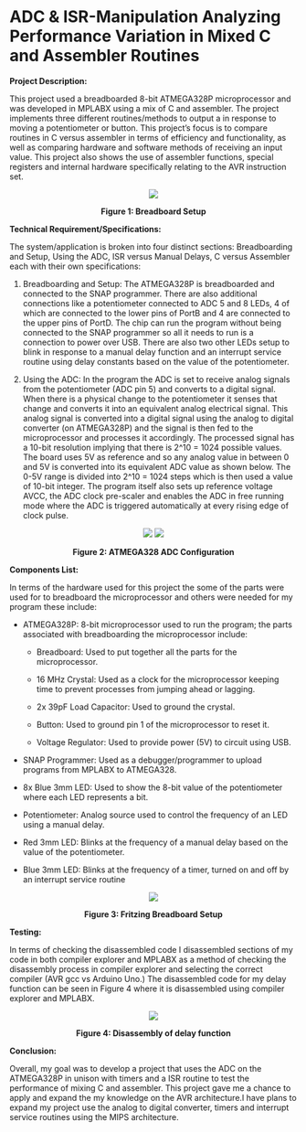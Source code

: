 # ADC & ISR-Manipulation Analyzing Performance Variation in Mixed C and Assembler Routines


**Project Description:**

This project used a breadboarded 8-bit ATMEGA328P microprocessor and was developed  in MPLABX using a mix of C and assembler. The project implements three different routines/methods to output a in response to moving a potentiometer or button. This project’s focus is to compare routines in C versus assembler in terms of efficiency and functionality, as well as comparing hardware and software methods of receiving an input value. This project also shows the use of assembler functions, special registers and internal hardware specifically relating to the AVR instruction set.

<p align="center">
  <img src="https://user-images.githubusercontent.com/89855894/152081675-e7eb40f5-6413-412e-beac-ead5a1b7dfa8.png" />
 </p>
 
<p align="center"><b> Figure 1: Breadboard Setup </b></p>

  

**Technical Requirement/Specifications:**

The system/application is broken into four distinct sections: Breadboarding and Setup, Using the ADC, ISR versus Manual Delays, C versus Assembler each with their own specifications:
1. Breadboarding and Setup: The ATMEGA328P is breadboarded and connected to the SNAP programmer. There are also additional connections like a potentiometer connected to ADC 5 and 8 LEDs, 4 of which are connected to the lower pins of PortB and 4 are connected to the upper pins of PortD. The chip can run the program without being connected to the SNAP programmer so all it needs to run is a connection to power over USB. There are also two other LEDs setup to blink in response to a manual delay function and an interrupt service routine using delay constants based on the value of the potentiometer.

2. Using the ADC: In the program the ADC is set to receive analog signals from the potentiometer (ADC pin 5) and converts to a digital signal. When there is a physical change to the potentiometer it senses that change and converts it into an equivalent analog electrical signal. This analog signal is converted into a digital signal using the analog to digital converter (on ATMEGA328P) and the signal is then fed to the microprocessor and processes it accordingly. The processed signal has a 10-bit resolution implying that there is 2^10 = 1024 possible values. The board uses 5V as reference and so any analog value in between 0 and 5V is converted into its equivalent ADC value as shown below. The 0-5V range is divided into 2^10 = 1024 steps which is then used a value of 10-bit integer. The program itself also sets up reference voltage AVCC, the ADC clock pre-scaler and enables the ADC in free running mode where the ADC is triggered automatically at every rising edge of clock pulse.

<p align="center">
  <img src="https://user-images.githubusercontent.com/89855894/152082508-dd325519-bf9f-44c1-88de-2b6de94edecc.png" />
  <img src="https://user-images.githubusercontent.com/89855894/152082533-2ce51a99-6b35-4701-9ebf-c247b9983725.png" />
</p>

<p align="center"><b> Figure 2: ATMEGA328 ADC Configuration </b></p>

**Components List:**

In terms of the hardware used for this project the some of the parts were used for to breadboard the microprocessor and others were needed for my program these include:

*	ATMEGA328P: 8-bit microprocessor used to run the program; the parts associated with breadboarding the microprocessor include:

    *	Breadboard: Used to put together all the parts for the microprocessor.

    *	16 MHz Crystal: Used as a clock for the microprocessor keeping time to prevent processes from jumping ahead or lagging.

    *	2x 39pF Load Capacitor: Used to ground the crystal.

    *	Button: Used to ground pin 1 of the microprocessor to reset it.

    *	Voltage Regulator: Used to provide power (5V) to circuit using USB. 
  

*	SNAP Programmer: Used as a debugger/programmer to upload programs from MPLABX to ATMEGA328.

*	8x Blue 3mm LED: Used to show the 8-bit value of the potentiometer where each LED represents a bit.

*	Potentiometer: Analog source used to control the frequency of an LED using a manual delay.

*	Red 3mm LED: Blinks at the frequency of a manual delay based on the value of the potentiometer.

*	Blue 3mm LED: Blinks at the frequency of a timer, turned on and off by an interrupt service routine

<p align="center">
  <img src="https://user-images.githubusercontent.com/89855894/152083078-88a2d1dd-e894-4d34-b058-8bde5f8fb9a8.png" />
</p>

<p align="center"><b> Figure 3: Fritzing Breadboard Setup </b></p>

**Testing:**

In terms of checking the disassembled code I disassembled sections of my code in both compiler explorer and MPLABX as a method of checking the disassembly process in compiler explorer and selecting the correct compiler (AVR gcc vs Arduino Uno.) The disassembled code for my delay function can be seen in Figure 4 where it is disassembled using compiler explorer and MPLABX. 


<p align="center">
  <img src="https://user-images.githubusercontent.com/89855894/152083233-98de7d08-f3d7-4577-a671-dd412a520d60.png" />
</p>

<p align="center"><b> Figure 4: Disassembly of delay function  </b></p>

**Conclusion:**

Overall, my goal was to develop a project that uses the ADC on the ATMEGA328P in unison with timers and a ISR routine to test the performance of mixing C and assembler. This project gave me a chance to apply and expand the my knowledge on the AVR architecture.I have plans to expand my project use the analog to digital converter, timers and interrupt service routines using the MIPS architecture.



